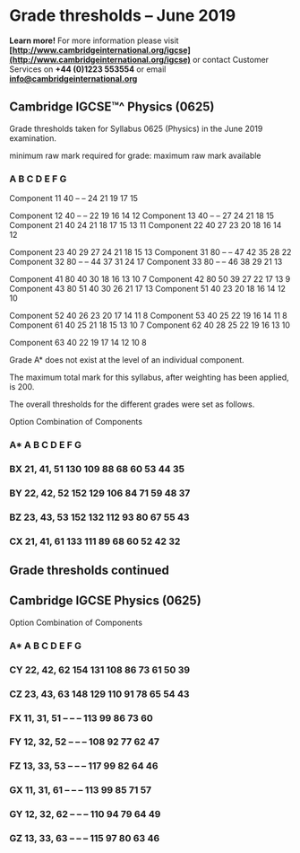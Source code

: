 # Grade thresholds – June 2019 

**Learn more!** For more information please visit **[http://www.cambridgeinternational.org/igcse](http://www.cambridgeinternational.org/igcse)** or contact Customer Services on **+44 (0)1223 553554** or email **info@cambridgeinternational.org** 

## Cambridge IGCSE™^ Physics (0625) 

 Grade thresholds taken for Syllabus 0625 (Physics) in the June 2019 examination. 

 minimum raw mark required for grade: maximum raw mark available 

### A B C D E F G 

 Component 11 40 – – 24 21 19 17 15 

 Component 12 40 – – 22 19 16 14 12 Component 13 40 – – 27 24 21 18 15 Component 21 40 24 21 18 17 15 13 11 Component 22 40 27 23 20 18 16 14 12 

 Component 23 40 29 27 24 21 18 15 13 Component 31 80 – – 47 42 35 28 22 Component 32 80 – – 44 37 31 24 17 Component 33 80 – – 46 38 29 21 13 

 Component 41 80 40 30 18 16 13 10 7 Component 42 80 50 39 27 22 17 13 9 Component 43 80 51 40 30 26 21 17 13 Component 51 40 23 20 18 16 14 12 10 

 Component 52 40 26 23 20 17 14 11 8 Component 53 40 25 22 19 16 14 11 8 Component 61 40 25 21 18 15 13 10 7 Component 62 40 28 25 22 19 16 13 10 

 Component 63 40 22 19 17 14 12 10 8 

 Grade A* does not exist at the level of an individual component. 

 The maximum total mark for this syllabus, after weighting has been applied, is 200. 

 The overall thresholds for the different grades were set as follows. 

 Option Combination of Components 

### A* A B C D E F G 

### BX 21, 41, 51 130 109 88 68 60 53 44 35 

### BY 22, 42, 52 152 129 106 84 71 59 48 37 

### BZ 23, 43, 53 152 132 112 93 80 67 55 43 

### CX 21, 41, 61 133 111 89 68 60 52 42 32 


## Grade thresholds continued 

## Cambridge IGCSE Physics (0625) 

 Option Combination of Components 

### A* A B C D E F G 

### CY 22, 42, 62 154 131 108 86 73 61 50 39 

### CZ 23, 43, 63 148 129 110 91 78 65 54 43 

### FX 11, 31, 51 – – – 113 99 86 73 60 

### FY 12, 32, 52 – – – 108 92 77 62 47 

### FZ 13, 33, 53 – – – 117 99 82 64 46 

### GX 11, 31, 61 – – – 113 99 85 71 57 

### GY 12, 32, 62 – – – 110 94 79 64 49 

### GZ 13, 33, 63 – – – 115 97 80 63 46 



